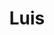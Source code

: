 ---
# Archivo autogenerado

# No tocar
layout: gallery

# Título en la página /sesiones
title: "Luis"

# Carpeta donde buscará las imágenes en /images/. Debe tener el mismo nombre y sin espacios
images: Luis Canelo 2

# Enlace personalizado ej: ariadnaballestar.com/sesiones/NOMBRESESION
permalink: /fotografa-en-lleida-sesion-de-fotos-masculina-con-luis-en-la-seu-vella

# Texto que se insertara en la etiqueta alt de todas las imagenes de la sesión
altimages: "fotografa de lleida, fotografa profesional de lleida, sesion de fotos profesional, sesion de fotos masculina, sesion de fotos en la seu vella, fotografa de barcelona"

# Información detallada sobre la sesión
description: "Un año más, Luis ha decidido confiar en mí para retratarse. Esta vez decidimos cambiar de paisaje e irnos a la Seu Vella, un lugar maravilloso en la ciudad de Lleida. Decidimos ir al atardecer porque, como ya sabéis los que me seguís, es una hora que me encanta para disparar. Durante la sesión nos lo pasamos genial y además, pudimos disfrutar de unas vistas preciosas. Si tenéis la oportunidad, no dejéis de visitar este lugar, os enamorará."

# Colaboradores
colaboradores:
 - title: "Modelo:"
   name: "Luis"
   link: "https://www.instagram.com/luis23mzn/"

# Imagenes de flickr
flickrimages:
 - https://farm5.staticflickr.com/4422/35877082563_a802265aac.jpg
 - https://farm5.staticflickr.com/4356/35851879824_2625478a6b.jpg
 - https://farm5.staticflickr.com/4395/35851884234_c9fd99dd15.jpg
 - https://farm5.staticflickr.com/4430/36548496111_46f50e67a9.jpg
 - https://farm5.staticflickr.com/4408/36548502511_b15ea96b90.jpg
 - https://farm5.staticflickr.com/4424/36548507901_6404f4ea21.jpg
 - https://farm5.staticflickr.com/4422/36640584636_d8fa1e0402.jpg
 - https://farm5.staticflickr.com/4372/36548517421_0c86c05776.jpg
 - https://farm5.staticflickr.com/4358/35877115123_5f4cb64d38.jpg
 - https://farm5.staticflickr.com/4432/36640590506_05394ae9de.jpg
 - https://farm5.staticflickr.com/4440/36291160640_4ed9ac7b56.jpg
 - https://farm5.staticflickr.com/4441/35851907954_546793d1ce.jpg
 - https://farm5.staticflickr.com/4403/36517344542_072f23e276.jpg
 - https://farm5.staticflickr.com/4370/36640601916_30b9c9032a.jpg
 - https://farm5.staticflickr.com/4424/36640605976_a775ff0b23.jpg
 - https://farm5.staticflickr.com/4429/35851919734_d62edd7c86.jpg
 - https://farm5.staticflickr.com/4359/36640616246_1076bf817f.jpg
 - https://farm5.staticflickr.com/4333/36640621406_9013f69a3c.jpg
 - https://farm5.staticflickr.com/4406/36640625996_9c46af10a6.jpg
 - https://farm5.staticflickr.com/4438/36291122840_cc4180dcfa.jpg
---